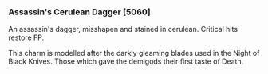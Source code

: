 ### Assassin's Cerulean Dagger [5060]

An assassin's dagger, misshapen and stained in cerulean. Critical hits restore FP.

This charm is modelled after the darkly gleaming blades used in the Night of Black Knives. Those which gave the demigods their first taste of Death.